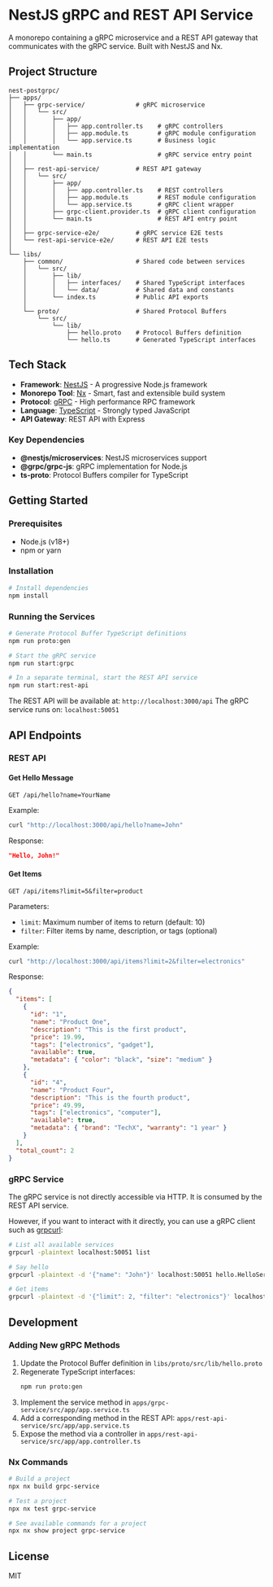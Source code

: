 # NestJS gRPC and REST API Service

A monorepo containing a gRPC microservice and a REST API gateway that communicates with the gRPC service. Built with NestJS and Nx.

## Project Structure

```
nest-postgrpc/
├── apps/
│   ├── grpc-service/              # gRPC microservice
│   │   └── src/
│   │       ├── app/
│   │       │   ├── app.controller.ts    # gRPC controllers
│   │       │   ├── app.module.ts        # gRPC module configuration
│   │       │   └── app.service.ts       # Business logic implementation
│   │       └── main.ts                  # gRPC service entry point
│   │
│   ├── rest-api-service/          # REST API gateway
│   │   └── src/
│   │       ├── app/
│   │       │   ├── app.controller.ts    # REST controllers
│   │       │   ├── app.module.ts        # REST module configuration
│   │       │   └── app.service.ts       # gRPC client wrapper
│   │       ├── grpc-client.provider.ts  # gRPC client configuration
│   │       └── main.ts                  # REST API entry point
│   │
│   ├── grpc-service-e2e/          # gRPC service E2E tests
│   └── rest-api-service-e2e/      # REST API E2E tests
│
└── libs/
    ├── common/                    # Shared code between services
    │   └── src/
    │       ├── lib/
    │       │   ├── interfaces/    # Shared TypeScript interfaces
    │       │   └── data/          # Shared data and constants
    │       └── index.ts           # Public API exports
    │
    └── proto/                     # Shared Protocol Buffers
        └── src/
            └── lib/
                ├── hello.proto    # Protocol Buffers definition
                └── hello.ts       # Generated TypeScript interfaces
```

## Tech Stack

- **Framework**: [NestJS](https://nestjs.com/) - A progressive Node.js framework
- **Monorepo Tool**: [Nx](https://nx.dev/) - Smart, fast and extensible build system
- **Protocol**: [gRPC](https://grpc.io/) - High performance RPC framework
- **Language**: [TypeScript](https://www.typescriptlang.org/) - Strongly typed JavaScript
- **API Gateway**: REST API with Express

### Key Dependencies

- **@nestjs/microservices**: NestJS microservices support
- **@grpc/grpc-js**: gRPC implementation for Node.js
- **ts-proto**: Protocol Buffers compiler for TypeScript

## Getting Started

### Prerequisites

- Node.js (v18+)
- npm or yarn

### Installation

```bash
# Install dependencies
npm install
```

### Running the Services

```bash
# Generate Protocol Buffer TypeScript definitions
npm run proto:gen

# Start the gRPC service
npm run start:grpc

# In a separate terminal, start the REST API service
npm run start:rest-api
```

The REST API will be available at: `http://localhost:3000/api`
The gRPC service runs on: `localhost:50051`

## API Endpoints

### REST API

#### Get Hello Message

```
GET /api/hello?name=YourName
```

Example:

```bash
curl "http://localhost:3000/api/hello?name=John"
```

Response:
```json
"Hello, John!"
```

#### Get Items

```
GET /api/items?limit=5&filter=product
```

Parameters:
- `limit`: Maximum number of items to return (default: 10)
- `filter`: Filter items by name, description, or tags (optional)

Example:

```bash
curl "http://localhost:3000/api/items?limit=2&filter=electronics"
```

Response:
```json
{
  "items": [
    {
      "id": "1",
      "name": "Product One",
      "description": "This is the first product",
      "price": 19.99,
      "tags": ["electronics", "gadget"],
      "available": true,
      "metadata": { "color": "black", "size": "medium" }
    },
    {
      "id": "4",
      "name": "Product Four",
      "description": "This is the fourth product",
      "price": 49.99,
      "tags": ["electronics", "computer"],
      "available": true,
      "metadata": { "brand": "TechX", "warranty": "1 year" }
    }
  ],
  "total_count": 2
}
```

### gRPC Service

The gRPC service is not directly accessible via HTTP. It is consumed by the REST API service.

However, if you want to interact with it directly, you can use a gRPC client such as [grpcurl](https://github.com/fullstorydev/grpcurl):

```bash
# List all available services
grpcurl -plaintext localhost:50051 list

# Say hello
grpcurl -plaintext -d '{"name": "John"}' localhost:50051 hello.HelloService/SayHello

# Get items
grpcurl -plaintext -d '{"limit": 2, "filter": "electronics"}' localhost:50051 hello.HelloService/GetItems
```

## Development

### Adding New gRPC Methods

1. Update the Protocol Buffer definition in `libs/proto/src/lib/hello.proto`
2. Regenerate TypeScript interfaces:
   ```bash
   npm run proto:gen
   ```
3. Implement the service method in `apps/grpc-service/src/app/app.service.ts`
4. Add a corresponding method in the REST API: `apps/rest-api-service/src/app/app.service.ts`
5. Expose the method via a controller in `apps/rest-api-service/src/app/app.controller.ts`

### Nx Commands

```bash
# Build a project
npx nx build grpc-service

# Test a project
npx nx test grpc-service

# See available commands for a project
npx nx show project grpc-service
```

## License

MIT
